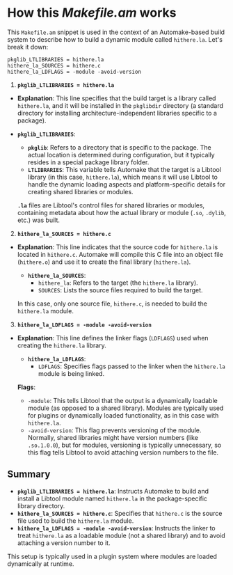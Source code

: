# How this _Makefile.am_ works

This `Makefile.am` snippet is used in the context of an Automake-based build system to describe how to build a dynamic module called `hithere.la`. Let's break it down:

```
pkglib_LTLIBRARIES = hithere.la
hithere_la_SOURCES = hithere.c
hithere_la_LDFLAGS = -module -avoid-version
```

1. **`pkglib_LTLIBRARIES = hithere.la`**
- **Explanation**: This line specifies that the build target is a library called `hithere.la`, and it will be installed in the `pkglibdir` directory (a standard directory for installing architecture-independent libraries specific to a package).
  
- **`pkglib_LTLIBRARIES`**:
  - **`pkglib`**: Refers to a directory that is specific to the package. The actual location is determined during configuration, but it typically resides in a special package library folder.
  - **`LTLIBRARIES`**: This variable tells Automake that the target is a Libtool library (in this case, `hithere.la`), which means it will use Libtool to handle the dynamic loading aspects and platform-specific details for creating shared libraries or modules.
  
  **`.la`** files are Libtool's control files for shared libraries or modules, containing metadata about how the actual library or module (`.so`, `.dylib`, etc.) was built.

2. **`hithere_la_SOURCES = hithere.c`**
- **Explanation**: This line indicates that the source code for `hithere.la` is located in `hithere.c`. Automake will compile this C file into an object file (`hithere.o`) and use it to create the final library (`hithere.la`).

  - **`hithere_la_SOURCES`**:
    - `hithere_la`: Refers to the target (the `hithere.la` library).
    - `SOURCES`: Lists the source files required to build the target.
  
  In this case, only one source file, `hithere.c`, is needed to build the `hithere.la` module.

3. **`hithere_la_LDFLAGS = -module -avoid-version`**
- **Explanation**: This line defines the linker flags (`LDFLAGS`) used when creating the `hithere.la` library.

  - **`hithere_la_LDFLAGS`**:
    - `LDFLAGS`: Specifies flags passed to the linker when the `hithere.la` module is being linked.
  
  **Flags**:
  - `-module`: This tells Libtool that the output is a dynamically loadable module (as opposed to a shared library). Modules are typically used for plugins or dynamically loaded functionality, as in this case with `hithere.la`.
  - `-avoid-version`: This flag prevents versioning of the module. Normally, shared libraries might have version numbers (like `.so.1.0.0`), but for modules, versioning is typically unnecessary, so this flag tells Libtool to avoid attaching version numbers to the file.

## Summary
- **`pkglib_LTLIBRARIES = hithere.la`**: Instructs Automake to build and install a Libtool module named `hithere.la` in the package-specific library directory.
- **`hithere_la_SOURCES = hithere.c`**: Specifies that `hithere.c` is the source file used to build the `hithere.la` module.
- **`hithere_la_LDFLAGS = -module -avoid-version`**: Instructs the linker to treat `hithere.la` as a loadable module (not a shared library) and to avoid attaching a version number to it.

This setup is typically used in a plugin system where modules are loaded dynamically at runtime.